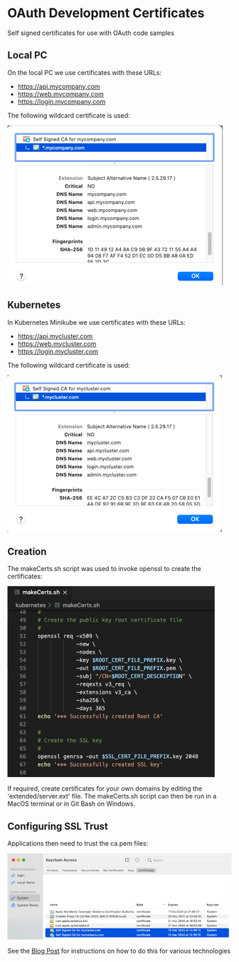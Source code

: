 # OAuth Development Certificates

Self signed certificates for use with OAuth code samples

## Local PC

On the local PC we use certificates with these URLs:

- https://api.mycompany.com
- https://web.mycompany.com
- https://login.mycompany.com

The following wildcard certificate is used:

![Local Cert](images/localcert.png)

## Kubernetes

In Kubernetes Minikube we use certificates with these URLs:

- https://api.mycluster.com
- https://web.mycluster.com
- https://login.mycluster.com

The following wildcard certificate is used:

![Cluster Cert](images/clustercert.png)

## Creation

The makeCerts.sh script was used to invoke openssl to create the certificates:

![Script](images/script.png)

If required, create certificates for your own domains by editing the 'extended/server.ext' file.
The makeCerts.sh script can then be run in a MacOS terminal or in Git Bash on Windows. 

## Configuring SSL Trust

Applications then need to trust the ca.pem files:

![Root Authority](images/root-authorities.png)

See the [Blog Post](https://authguidance.com/2017/11/11/developer-ssl-setup/) for instructions on how to do this for various technologies
